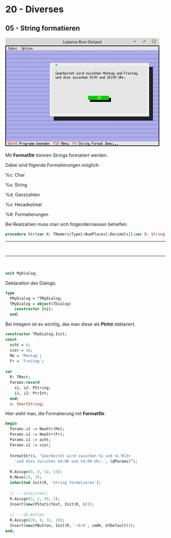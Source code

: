 # 20 - Diverses
## 05 - String formatieren

<img src="image.png" alt="Selfhtml"><br><br>
Mit <b>FormatStr</b> können Strings formatiert werden.

Dabei sind filgende Formatierungen möglich:

%c: Char

%s: String

%d: Ganzzahlen

%x: Hexadezimal

%#: Formatierungen

Bei Realzahlen muss man sich folgendermassen behelfen:


```pascal
procedure Str(var X: TNumericType[:NumPlaces[:Decimals]];var S: String);
```

<hr><br>
<hr><br>

```pascal
unit MyDialog;

```

Deklaration des Dialogs.


```pascal
type
  PMyDialog = ^TMyDialog;
  TMyDialog = object(TDialog)
    constructor Init;
  end;

```

Bei Integern ist es wichtig, das man diese als <b>PtrInt</b> deklariert.


```pascal
constructor TMyDialog.Init;
const
  acht = 8;
  vier = 16;
  Mo = 'Montag';
  Fr = 'Freitag';

var
  R: TRect;
  Params:record
    s1, s2: PString;
    i1, i2: PtrInt;
  end;
  s: ShortString;

```

Hier sieht man, die Formatierung mit <b>FormatStr</b>.


```pascal
begin
  Params.s1 := NewStr(Mo);
  Params.s2 := NewStr(Fr);
  Params.i1 := acht;
  Params.i2 := vier;

  FormatStr(s, 'Gearbeitet wird zwischen %s und %s'#13+
    'und dies zwischen %d:00 und %d:00 Uhr.', (@Params)^);

  R.Assign(0, 0, 52, 13);
  R.Move(23, 3);
  inherited Init(R, 'String formatieren');

  // ---Statictext;
  R.Assign(3, 2, 50, 5);
  Insert(new(PStaticText, Init(R, s)));

  // ---Ok-Button
  R.Assign(20, 8, 32, 10);
  Insert(new(PButton, Init(R, '~O~K', cmOK, bfDefault)));
end;

```


